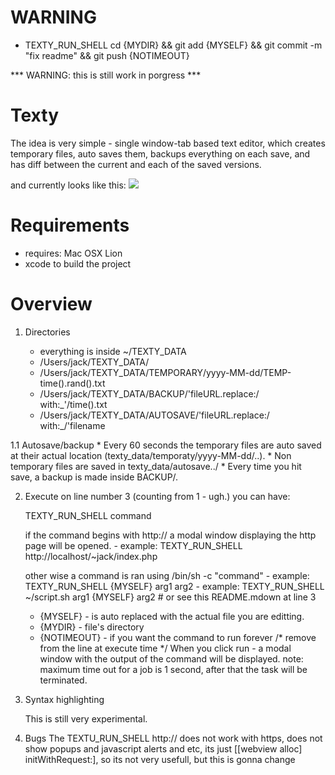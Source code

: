 WARNING
=======
+ TEXTY_RUN_SHELL cd {MYDIR} && git add {MYSELF} && git commit -m "fix readme" && git push {NOTIMEOUT}

*** WARNING: this is still work in porgress ***

Texty
=====

The idea is very simple - single window-tab based text editor, which creates temporary files, auto saves them, backups everything on each save, and has diff between the current and each of the saved versions.

and currently looks like this:
[![](http://farm8.staticflickr.com/7015/6429917701_cb4fed23a4.jpg)](http://www.flickr.com/photos/71088131@N07/6429917701//)

Requirements
============

* requires: Mac OSX Lion
* xcode to build the project

Overview
========

1. Directories

	* everything is inside ~/TEXTY_DATA
	+ /Users/jack/TEXTY_DATA/
	+ /Users/jack/TEXTY_DATA/TEMPORARY/yyyy-MM-dd/TEMP-time().rand().txt
	+ /Users/jack/TEXTY_DATA/BACKUP/'fileURL.replace:/ with:_'/time().txt
	+ /Users/jack/TEXTY_DATA/AUTOSAVE/'fileURL.replace:/ with:_/'filename

1.1 Autosave/backup
	* Every 60 seconds the temporary files are auto saved at their actual location (texty_data/temporaty/yyyy-MM-dd/..).
	* Non temporary files are saved in texty_data/autosave../
	* Every time you hit save, a backup is made inside BACKUP/.

2. Execute
	on line number 3 (counting from 1 - ugh.) you can have:

	TEXTY_RUN_SHELL command

	if the command begins with http:// a modal window displaying the http page will be opened.
		 - example: TEXTY_RUN_SHELL http://localhost/~jack/index.php

	other wise a command is ran using /bin/sh -c "command"
		 - example: TEXTY_RUN_SHELL {MYSELF} arg1 arg2
		 - example: TEXTY_RUN_SHELL ~/script.sh arg1 {MYSELF} arg2 # or see this README.mdown at line 3
	* {MYSELF} - is auto replaced with the actual file you are editting.
	* {MYDIR} - file's directory 
	* {NOTIMEOUT} - if you want the command to run forever /* remove from the line at execute time */
	When you click run - a modal window with the output of the command will be displayed. 
	note: maximum time out for a job is 1 second, after that the task will be terminated.

3. Syntax highlighting

	This is still very experimental.

4. Bugs
	The TEXTU_RUN_SHELL http:// does not work with https, does not show popups
	and javascript alerts and etc, its just [[webview alloc] initWithRequest:],
	so its not very usefull, but this is gonna change



